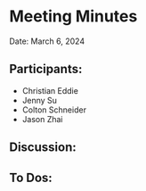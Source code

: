 # Meeting Minutes

Date: March 6, 2024

## Participants:
- Christian Eddie
- Jenny Su
- Colton Schneider
- Jason Zhai

## Discussion:


## To Dos:
